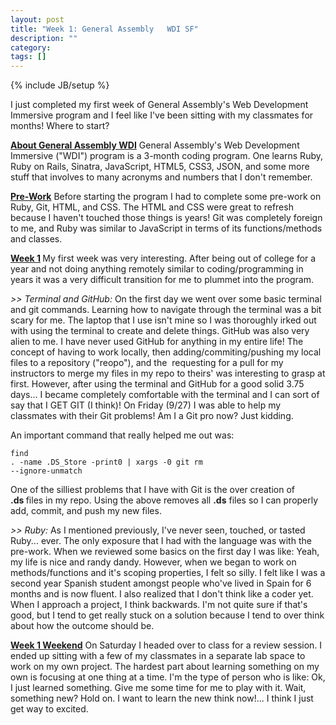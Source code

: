 ```yaml
---
layout: post
title: "Week 1: General Assembly   WDI SF"
description: ""
category: 
tags: []
---
```

{% include JB/setup %}

I just completed my first week of General Assembly's Web Development Immersive program and I feel like I've been sitting with my classmates for months! Where to start?

<span style="text-decoration:underline;"><strong>About General Assembly WDI</strong></span>
General Assembly's Web Development Immersive ("WDI") program is a 3-month coding program. One learns Ruby, Ruby on Rails, Sinatra, JavaScript, HTML5, CSS3, JSON, and some more stuff that involves to many acronyms and numbers that I don't remember.

<span style="text-decoration:underline;"><strong>Pre-Work</strong></span>
Before starting the program I had to complete some pre-work on Ruby, Git, HTML, and CSS. The HTML and CSS were great to refresh because I haven't touched those things is years! Git was completely foreign to me, and Ruby was similar to JavaScript in terms of its functions/methods and classes.

<b><span style="text-decoration:underline;"><strong>Week 1</strong></span>
</b>My first week was very interesting. After being out of college for a year and not doing anything remotely similar to coding/programming in years it was a very difficult transition for me to plummet into the program.

<em>&gt;&gt; Terminal and GitHub:</em> On the first day we went over some basic terminal and git commands. Learning how to navigate through the terminal was a bit scary for me. The laptop that I use isn't mine so I was thoroughly irked out with using the terminal to create and delete things. GitHub was also very alien to me. I have never used GitHub for anything in my entire life! The concept of having to work locally, then adding/commiting/pushing my local files to a repository ("reopo"), and the  requesting for a pull for my instructors to merge my files in my repo to theirs' was interesting to grasp at first. However, after using the terminal and GitHub for a good solid 3.75 days... I became completely comfortable with the terminal and I can sort of say that I GET GIT (I think)! On Friday (9/27) I was able to help my classmates with their Git problems! Am I a Git pro now? Just kidding.

An important command that really helped me out was: 
<code><pre>find . -name .DS_Store -print0 | xargs -0 git rm --ignore-unmatch</pre></code>
One of the silliest problems that I have with Git is the over creation of <strong>.ds </strong>files in my repo. Using the above removes all <strong>.ds</strong> files so I can properly add, commit, and push my new files.

<em>&gt;&gt; Ruby:</em> As I mentioned previously, I've never seen, touched, or tasted Ruby... ever. The only exposure that I had with the language was with the pre-work. When we reviewed some basics on the first day I was like: Yeah, my life is nice and randy dandy. However, when we began to work on methods/functions and it's scoping properties, I felt so silly. I felt like I was a second year Spanish student amongst people who've lived in Spain for 6 months and is now fluent. I also realized that I don't think like a coder yet. When I approach a project, I think backwards. I'm not quite sure if that's good, but I tend to get really stuck on a solution because I tend to over think about how the outcome should be.

<span style="text-decoration:underline;"><strong>Week 1 Weekend</strong></span>
On Saturday I headed over to class for a review session. I ended up sitting with a few of my classmates in a separate lab space to work on my own project. The hardest part about learning something on my own is focusing at one thing at a time. I'm the type of person who is like: Ok, I just learned something. Give me some time for me to play with it. Wait, something new? Hold on. I want to learn the new think now!... I think I just get way to excited.